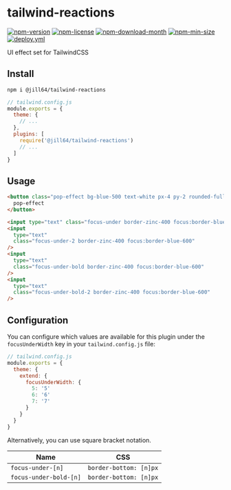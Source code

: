 <!----- BEGIN GHOST DOCS HEADER ----->

# tailwind-reactions

[![npm-version](https://img.shields.io/npm/v/@jill64/tailwind-reactions)](https://npmjs.com/package/@jill64/tailwind-reactions) [![npm-license](https://img.shields.io/npm/l/@jill64/tailwind-reactions)](https://npmjs.com/package/@jill64/tailwind-reactions) [![npm-download-month](https://img.shields.io/npm/dm/@jill64/tailwind-reactions)](https://npmjs.com/package/@jill64/tailwind-reactions) [![npm-min-size](https://img.shields.io/bundlephobia/min/@jill64/tailwind-reactions)](https://npmjs.com/package/@jill64/tailwind-reactions) [![deploy.yml](https://github.com/jill64/tailwind-reactions/actions/workflows/deploy.yml/badge.svg)](https://github.com/jill64/tailwind-reactions/actions/workflows/deploy.yml)

UI effect set for TailwindCSS

<!----- END GHOST DOCS HEADER ----->

## Install

```sh
npm i @jill64/tailwind-reactions
```

```js
// tailwind.config.js
module.exports = {
  theme: {
    // ...
  },
  plugins: [
    require('@jill64/tailwind-reactions')
    // ...
  ]
}
```

## Usage

```html
<button class="pop-effect bg-blue-500 text-white px-4 py-2 rounded-full">
  pop-effect
</button>

<input type="text" class="focus-under border-zinc-400 focus:border-blue-600" />
<input
  type="text"
  class="focus-under-2 border-zinc-400 focus:border-blue-600"
/>
<input
  type="text"
  class="focus-under-bold border-zinc-400 focus:border-blue-600"
/>
<input
  type="text"
  class="focus-under-bold-2 border-zinc-400 focus:border-blue-600"
/>
```

## Configuration

You can configure which values are available for this plugin under the `focusUnderWidth` key in your `tailwind.config.js` file:

```js
// tailwind.config.js
module.exports = {
  theme: {
    extend: {
      focusUnderWidth: {
        5: '5'
        6: '6'
        7: '7'
      }
    }
  }
}
```

Alternatively, you can use square bracket notation.

| Name                   | CSS                    |
| ---------------------- | ---------------------- |
| `focus-under-[n]`      | `border-bottom: [n]px` |
| `focus-under-bold-[n]` | `border-bottom: [n]px` |
